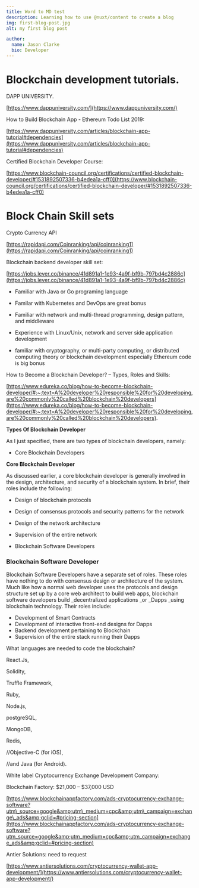 ```yaml
---
title: Word to MD test
description: Learning how to use @nuxt/content to create a blog
img: first-blog-post.jpg
alt: my first blog post

author:
  name: Jason Clarke
  bio: Developer
---
```


# Blockchain development tutorials. 

DAPP UNIVERSITY.

[https://www.dappuniversity.com/](https://www.dappuniversity.com/)

How to Build Blockchain App - Ethereum Todo List 2019:

[https://www.dappuniversity.com/articles/blockchain-app-tutorial#dependencies](https://www.dappuniversity.com/articles/blockchain-app-tutorial#dependencies)

Certified Blockchain Developer Course:

[https://www.blockchain-council.org/certifications/certified-blockchain-developer/#1531892507336-b4edea1a-cff0](https://www.blockchain-council.org/certifications/certified-blockchain-developer/#1531892507336-b4edea1a-cff0)

# Block Chain Skill sets

Crypto Currency API

[https://rapidapi.com/Coinranking/api/coinranking1](https://rapidapi.com/Coinranking/api/coinranking1)

Blockchain backend developer skill set:

[https://jobs.lever.co/binance/41d891a1-1e93-4a9f-bf9b-797bd4c2886c](https://jobs.lever.co/binance/41d891a1-1e93-4a9f-bf9b-797bd4c2886c)

- Familiar with Java or Go programing language

- Familar with Kubernetes and DevOps are great bonus

- Familiar with network and multi-thread programming, design pattern, and middleware

- Experience with Linux/Unix, network and server side application development

- familiar with cryptography, or multi-party computing, or distributed computing theory or blockchain development especially Ethereum code is big bonus

How to Become a Blockchain Developer? – Types, Roles and Skills:

[https://www.edureka.co/blog/how-to-become-blockchain-developer/#:~:text=A%20developer%20responsible%20for%20developing,are%20commonly%20called%20blockchain%20developers](https://www.edureka.co/blog/how-to-become-blockchain-developer/#:~:text=A%20developer%20responsible%20for%20developing,are%20commonly%20called%20blockchain%20developers).

**Types Of Blockchain Developer**

As I just specified, there are two types of blockchain developers, namely:

- Core Blockchain Developers

**Core Blockchain Developer**

As discussed earlier, a core blockchain developer is generally involved in the design, architecture, and security of a blockchain system. In brief, their roles include the following:

- Design of blockchain protocols
- Design of consensus protocols and security patterns for the network
- Design of the network architecture
- Supervision of the entire network

- Blockchain Software Developers

### **Blockchain Software Developer**

Blockchain Software Developers have a separate set of roles. These roles have nothing to do with consensus design or architecture of the system. Much like how a normal web developer uses the protocols and design structure set up by a core web architect to build web apps, blockchain software developers build _decentralized applications _or _Dapps _using blockchain technology. Their roles include:

- Development of Smart Contracts
- Development of interactive front-end designs for Dapps
- Backend development pertaining to Blockchain
- Supervision of the entire stack running their Dapps

What languages are needed to code the blockchain?

React.Js,

Solidity,

Truffle Framework,

Ruby,

Node.js,

postgreSQL,

MongoDB,

Redis,

//Objective-C (for iOS),

//and Java (for Android).

White label Cryptocurrency Exchange Development Company:

Blockchain Factory: $21,000 – $37,000 USD

[https://www.blockchainappfactory.com/ads-cryptocurrency-exchange-software?utm\_source=google&amp;utm\_medium=cpc&amp;utm\_campaign=exchange\_ads&amp;gclid=#pricing-section](https://www.blockchainappfactory.com/ads-cryptocurrency-exchange-software?utm_source=google&amp;utm_medium=cpc&amp;utm_campaign=exchange_ads&amp;gclid=#pricing-section)

Antier Solutions: need to request

[https://www.antiersolutions.com/cryptocurrency-wallet-app-development/](https://www.antiersolutions.com/cryptocurrency-wallet-app-development/)